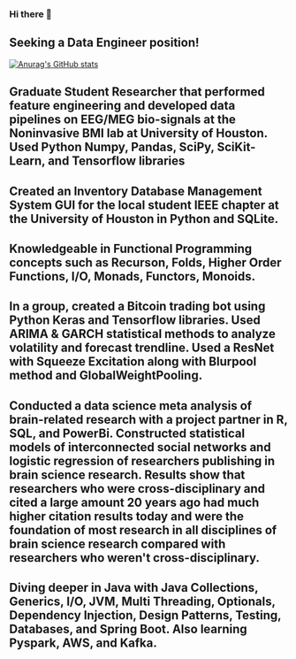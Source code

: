 ### Hi there 👋

<!--
**ryanthackston/ryanthackston** is a ✨ _special_ ✨ repository because its `README.md` (this file) appears on your GitHub profile.

Here are some ideas to get you started:

- 🔭 I’m currently working on ...
- 🌱 I’m currently learning ...
- 👯 I’m looking to collaborate on ...
- 🤔 I’m looking for help with ...
- 💬 Ask me about ...
- 📫 How to reach me: ...
- 😄 Pronouns: ...
- ⚡ Fun fact: ...
-->

## Seeking a Data Engineer position!

[![Anurag's GitHub stats](https://github-readme-stats.vercel.app/api?username=ryanthackston)](https://github.com/anuraghazra/github-readme-stats)

## Graduate Student Researcher that performed feature engineering and developed data pipelines on EEG/MEG bio-signals at the Noninvasive BMI lab at University of Houston. Used Python Numpy, Pandas, SciPy, SciKit-Learn, and Tensorflow libraries

## Created an Inventory Database Management System GUI for the local student IEEE chapter at the University of Houston in Python and SQLite.

## Knowledgeable in Functional Programming concepts such as Recurson, Folds, Higher Order Functions, I/O, Monads, Functors, Monoids.

## In a group, created a Bitcoin trading bot using Python Keras and Tensorflow libraries. Used ARIMA & GARCH statistical methods to analyze volatility and forecast trendline. Used a ResNet with Squeeze Excitation along with Blurpool method and GlobalWeightPooling.

## Conducted a data science meta analysis of brain-related research with a project partner in R, SQL, and PowerBi. Constructed statistical models of interconnected social networks and logistic regression of researchers publishing in brain science research. Results show that researchers who were cross-disciplinary and cited a large amount 20 years ago had much higher citation results today and were the foundation of most research in all disciplines of brain science research compared with researchers who weren't cross-disciplinary.

## Diving deeper in Java with Java Collections, Generics, I/O, JVM, Multi Threading, Optionals, Dependency Injection, Design Patterns, Testing, Databases, and Spring Boot. Also learning Pyspark, AWS, and Kafka.
